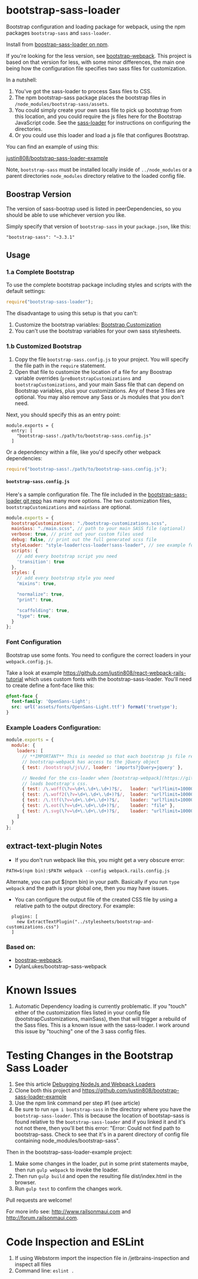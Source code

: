 bootstrap-sass-loader
=================

Bootstrap configuration and loading package for webpack, using the npm packages `bootstrap-sass` and `sass-loader`.

Install from [boostrap-sass-loader on npm](https://www.npmjs.com/package/bootstrap-sass-loader).

If you're looking for the less version, see [bootstrap-webpack](https://github.com/gowravshekar/bootstrap-webpack). This project
is based on that version for less, with some minor differences, the main one being how the configuration file specifies
two sass files for customization.

In a nutshell:

1. You've got the sass-loader to process Sass files to CSS.
2. The npm bootstrap-sass package places the bootstrap files in `/node_modules/bootstrap-sass/assets`.
3. You could simply create your own sass file to pick up bootstrap from this location, and you could require the js
   files here for the Bootstrap JavaScript code. See the [sass-loader](https://github.com/jtangelder/sass-loader) for
   instructions on configuring the directories.
4. Or you could use this loader and load a js file that configures Bootstrap.

You can find an example of using this:

[justin808/bootstrap-sass-loader-example](https://github.com/justin808/bootstrap-sass-loader-example)

Note, `bootstrap-sass` must be installed locally inside of `../node_modules` or a parent directories `node_modules`
directory relative to the loaded config file.

Boostrap Version
---
The version of sass-bootrap used is listed in peerDependencies, so you should be able to use whichever version you like.

Simply specify that version of `bootstrap-sass` in your `package.json`, like this:

    "bootstrap-sass": "~3.3.1"


Usage
-----

### 1.a Complete Bootstrap

To use the complete bootstrap package including styles and scripts with the default settings:

``` javascript
require("bootstrap-sass-loader");
```

The disadvantage to using this setup is that you can't:

1. Customize the bootstrap variables: [Bootstrap Customization](http://getbootstrap.com/customize/)
2. You can't use the bootstrap variables for your own sass stylesheets.

### 1.b Customized Bootstrap

1. Copy the file `bootstrap-sass.config.js` to your project. You will specify the file path in the `require` statement.
2. Open that file to customize the location of a file for any Boostrap variable overrides (`preBootstrapCustomizations`
   and `bootstrapCustomizations`, and your main Sass file that can depend on Bootstrap variables, plus your customizations.
   Any of these 3 files are optional. You may also remove any Sass or Js modules that you don't need.

Next, you should specify this as an entry point:

```
module.exports = {
  entry: [
    "bootstrap-sass!./path/to/bootstrap-sass.config.js"
  ]
```

Or a dependency within a file, like you'd specify other webpack dependencies:

```javascript
require("bootstrap-sass!./path/to/bootstrap-sass.config.js");
```


#### `bootstrap-sass.config.js`

Here's a sample configuration file. The file included in the [bootstrap-sass-loader git repo](https://github.com/justin808/bootstrap-sass-loader/blob/master/bootstrap-sass.config.js)
has many more options. The two customization files, `bootstrapCustomizations`
and `mainSass` are optional.

``` javascript
module.exports = {
  bootstrapCustomizations: "./bootstrap-customizations.scss",
  mainSass: "./main.scss", // path to your main SASS file (optional)
  verbose: true, // print out your custom files used
  debug: false, // print out the full generated scss file
  styleLoader: "style-loader!css-loader!sass-loader", // see example for the ExtractTextPlugin
  scripts: {
    // add every bootstrap script you need
    'transition': true
  },
  styles: {
    // add every bootstrap style you need
    "mixins": true,

    "normalize": true,
    "print": true,

    "scaffolding": true,
    "type": true,
  }
};
```

### Font Configuration
Bootstrap use some fonts. You need to configure the correct loaders in your `webpack.config.js`. 

Take a look at example https://github.com/justin808/react-webpack-rails-tutorial which uses custom fonts with the
bootstrap-sass-loader. You'll need to create define a font-face like this:

```scss
@font-face {
  font-family: 'OpenSans-Light';
  src: url('assets/fonts/OpenSans-Light.ttf') format('truetype');
}
```

### Example Loaders Configuration:

``` javascript
module.exports = {
  module: {
    loaders: [
      // **IMPORTANT** This is needed so that each bootstrap js file required by
      // bootstrap-webpack has access to the jQuery object
      { test: /bootstrap\/js\//, loader: 'imports?jQuery=jquery' },

      // Needed for the css-loader when [bootstrap-webpack](https://github.com/bline/bootstrap-webpack)
      // loads bootstrap's css.
      { test: /\.woff(\?v=\d+\.\d+\.\d+)?$/,   loader: "url?limit=10000&mimetype=application/font-woff" },
      { test: /\.woff2(\?v=\d+\.\d+\.\d+)?$/,  loader: "url?limit=10000&mimetype=application/font-woff" },
      { test: /\.ttf(\?v=\d+\.\d+\.\d+)?$/,    loader: "url?limit=10000&mimetype=application/octet-stream" },
      { test: /\.eot(\?v=\d+\.\d+\.\d+)?$/,    loader: "file" },
      { test: /\.svg(\?v=\d+\.\d+\.\d+)?$/,    loader: "url?limit=10000&mimetype=image/svg+xml" }
    ]
  }
};
```

## extract-text-plugin Notes
* If you don't run webpack like this, you might get a very obscure error:
```
PATH=$(npm bin):$PATH webpack --config webpack.rails.config.js
```

Alternate, you can put $(npm bin) in your path. Basically if you run `type webpack` and the path is your global one, then
you may have issues.

* You can configure the output file of the created CSS file by using a relative path to the output directory. For example:
```
  plugins: [
    new ExtractTextPlugin("../stylesheets/bootstrap-and-customizations.css")
  ]
```

### Based on:
* [boostrap-webpack](https://github.com/bline/bootstrap-webpack).
* DylanLukes/bootstrap-sass-webpack

# Known Issues
1. Automatic Dependency loading is currently problematic. If you "touch" either of the customization files listed in
   your config file (bootstrapCustomizations, mainSass), then that will trigger a rebuild of the Sass files. This is a 
   known issue with the sass-loader. I work around this issue by "touching" one of the 3 sass config files.


Testing Changes in the Bootstrap Sass Loader
=======================================================
1. See this article [Debugging NodeJs and Webpack Loaders](http://forum.railsonmaui.com/t/debugging-nodejs-and-webpack-loaders/142)
2. Clone both this project and https://github.com/justin808/bootstrap-sass-loader-example
3. Use the npm link command per step #1 (see article)
4. Be sure to run `npm i bootstrap-sass` in the directory where you have the `bootstrap-sass-loader`. This is because
   the location of bootstap-sass is found relative to the `bootstrap-sass-loader` and if you linked it and it's not not
   there, then you'll bet this error: "Error: Could not find path to bootstrap-sass. Check to see that it's in a parent 
   directory of config file containing node_modules/bootstrap-sass".

Then in the bootstrap-sass-loader-example project:

1. Make some changes in the loader, put in some print statements maybe, then run `gulp webpack` to invoke the loader.
2. Then run `gulp build` and open the resulting file dist/index.html in the browser.
3. Run `gulp test` to confirm the changes work.


Pull requests are welcome!

For more info see: http://www.railsonmaui.com and http://forum.railsonmaui.com.

Code Inspection and ESLint
======================================================
1. If using Webstorm import the inspection file in /jetbrains-inspection and inspect all files
2. Command line: `eslint .`

